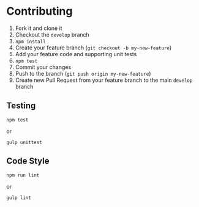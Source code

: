 # Contributing

1. Fork it and clone it
1. Checkout the `develop` branch
1. `npm install`
1. Create your feature branch (`git checkout -b my-new-feature`)
1. Add your feature code and supporting unit tests
1. `npm test`
1. Commit your changes
1. Push to the branch (`git push origin my-new-feature`)
1. Create new Pull Request from your feature branch to the main `develop` branch

## Testing

```
npm test
```
or

```
gulp unittest
```

## Code Style

```
npm run lint
```
or

```
gulp lint
```
